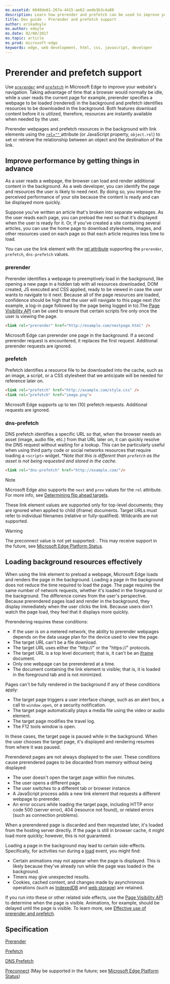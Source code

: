 ```yaml
---
ms.assetid: 6840de61-267a-4415-ae62-aede3b3c4a88
description: Learn how prerender and prefetch can be used to improve your website's navigation.
title: Dev guide - Prerender and prefetch support
author: erikadoyle
ms.author: edoyle
ms.date: 02/08/2017
ms.topic: article
ms.prod: microsoft-edge
keywords: edge, web development, html, css, javascript, developer
---
```


# Prerender and prefetch support

Use [`prerender`](https://msdn.microsoft.com/library/ms534366.aspx) and [`prefetch`](https://msdn.microsoft.com/library/ms534366.aspx) in Microsoft Edge to improve your website's navigation. Taking advantage of time that a browser would normally be idle, while a user reads the current page for example, prerender specifies a webpage to be loaded (rendered) in the background and prefetch identifies resources to be downloaded in the background. Both features download content before it is utilized, therefore, resources are instantly available when needed by the user.

Prerender webpages and prefetch resources in the background with link elements using the [`rel=""` ](https://msdn.microsoft.com/library/ms534366.aspx) attribute (or JavaScript property, `object.rel`) to set or retrieve the relationship between an object and the destination of the link.

## Improve performance by getting things in advance

As a user reads a webpage, the browser can load and render additional content in the background. As a web developer, you can identify the page and resources the user is likely to need next. By doing so, you improve the perceived performance of your site because the content is ready and can be displayed more quickly.

Suppose you've written an article that's broken into separate webpages. As the user reads each page, you can preload the next so that it's displayed when the user is ready for it. Or, if you've created a site containing several articles, you can use the home page to download stylesheets, images, and other resources used on each page so that each article requires less time to load.

You can use the link element with the [rel attribute](https://msdn.microsoft.com/library/ms534366.aspx) supporting the `prerender`, `prefetch`, `dns-prefetch` values.

### prerender

Prerender identifies a webpage to preemptively load in the background, like opening a new page in a hidden tab with all resources downloaded, DOM created, JS executed and CSS applied, ready to be viewed in case the user wants to navigate to it next. Because all of the page resources are loaded, confidence should be high that the user will navigate to this page next (for example, a log-in page followed by the page being logged in to).The [Page Visibility API](./page-Visibility-API.md) can be used to ensure that certain scripts fire only once the user is viewing the page.

```HTML
<link rel="prerender" href="http://example.com/nextpage.html" />
```

Microsoft Edge can prerender one page in the background. If a second prerender request is encountered, it replaces the first request. Additional prerender requests are ignored.

### prefetch

Prefetch identifies a resource file to be downloaded into the cache, such as an image, a script, or a CSS stylesheet that we anticipate will be needed for reference later on.

```HTML
<link rel="prefetch" href="http://example.com/style.css" />
<link rel="prefetch" href="image.png">
```

Microsoft Edge supports up to ten (10) prefetch requests. Additional requests are ignored.

### dns-prefetch

DNS prefetch identifies a specific URL so that, when the browser needs an asset (image, audio file, etc.) from that URL later on, it can quickly resolve the DNS request without waiting for a lookup. This can be particularly useful when using third party code or social networks resources that require loading a `<script>` widget. **Note that this is different than `prefetch` as the asset is not being requested and stored in the cache.*

```HTML
<link rel="dns-prefetch" href="http://example.com/"/>
```

> [!NOTE]
> Microsoft Edge also supports the `next` and `prev` values for the `rel` attribute. For more info, see [Determining flip ahead targets](http://go.microsoft.com/fwlink/p/?LinkId=306028).


These link element values are supported only for top-level documents; they are ignored when applied to child (iframe) documents. Target URLs must refer to individual filenames (relative or fully-qualified). Wildcards are not supported.

> [!WARNING]
> The preconnect value is not yet supported: <link rel="preconnect" href="" />. This may receive support in the future, see [Microsoft Edge Platform Status](https://developer.microsoft.com/microsoft-edge/platform/status/preconnectresourcehints/).


## Loading background resources effectively

When using the link element to preload a webpage, Microsoft Edge loads and renders the page in the background. Loading a page in the background does not reduce the time required to load the page. The page requires the same number of network requests, whether it's loaded in the foreground or the background. The difference comes from the user's perspective. Because prerendered pages load and render in the background, they display immediately when the user clicks the link. Because users don't watch the page load, they feel that it displays more quickly.

Prerendering requires these conditions:

-  If the user is on a metered network, the ability to prerender webpages depends on the data usage plan for the device used to view the page.
-  The target URL can't be a file download.
-  The target URL uses either the "http://" or the "https://" protocols.
-  The target URL is a top level document; that is, it can't be an [iframe](https://msdn.microsoft.com/library/ms535258(v=vs.85).aspx) document.
-  Only one webpage can be prerendered at a time.
-  The document containing the link element is visible; that is, it is loaded in the foreground tab and is not minimized.

Pages can't be fully rendered in the background if any of these conditions apply:
-  The target page triggers a user interface change, such as an alert box, a call to `window.open`, or a security notification.
-  The target page automatically plays a media file using the video or audio element.
-  The target page modifies the travel log.
-  The F12 tools window is open.

In these cases, the target page is paused while in the background. When the user chooses the target page, it's displayed and rendering resumes from where it was paused.

Prerendered pages are not always displayed to the user. These conditions cause prerendered pages to be discarded from memory without being displayed:
-  The user doesn't open the target page within five minutes.
-  The user opens a different page.
-  The user switches to a different tab or browser instance.
-  A JavaScript process adds a new link element that requests a different webpage to prerender.
-  An error occurs while loading the target page, including HTTP error code 500 (server error), 404 (resource not found), or related errors (such as connection problems).

When a prerendered page is discarded and then requested later, it's loaded from the hosting server directly. If the page is still in browser cache, it might load more quickly; however, this is not guaranteed.

Loading a page in the background may lead to certain side-effects. Specifically, for activities run during a [load](https://msdn.microsoft.com/library/cc197055(v=vs.85).aspx) event, you might find:
-  Certain animations may not appear when the page is displayed. This is likely because they've already run while the page was loaded in the background.
-  Timers may give unexpected results.
-  Cookies, cached content, and changes made by asynchronous operations (such as [IndexedDB](./../storage/IndexedDB.md) and [web storage](https://msdn.microsoft.com/library/hh781511(v=vs.85).aspx)) are retained.

If you run into these or other related side effects, use the [Page Visibility API](./page-Visibility-API.md) to determine when the page is visible. Animations, for example, should be delayed until the page is visible. To learn more, see [Effective use of prerender and prefetch](https://msdn.microsoft.com/library/dn384048(v=vs.85).aspx).

## Specification

[Prerender](https://w3c.github.io/resource-hints/#prerender)

[Prefetch](https://w3c.github.io/resource-hints/#prefetch)

[DNS Prefetch](https://w3c.github.io/resource-hints/#dns-prefetch)

[Preconnect](https://w3c.github.io/resource-hints/#preconnect) (May be supported in the future; see [Microsoft Edge Platform Status](https://developer.microsoft.com/microsoft-edge/platform/status/preconnectresourcehints/))
